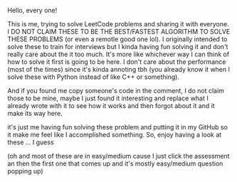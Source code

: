 Hello, every one!

This is me, trying to solve LeetCode problems and sharing it with everyone. I DO NOT CLAIM THESE TO BE THE BEST/FASTEST ALGORITHM TO SOLVE THESE PROBLEMS (or even a remotle good one lol).
I originally intended to solve these to train for interviews but I kinda having fun solving it and don't really care about the it too much.
It's more like whichever way I can think of how to solve it first is going to be here. I don't care about the performance (most of the times)
since it's kinda annoting tbh (you already know it when I solve these with Python instead of like C++ or something).

And if you found me copy someone's code in the comment, I do not claim those to be mine, maybe I just found it interesting and replace what I already wrote
with it to see how it works and then forgot about it and it make its way here.

it's just me having fun solving these problem and putting it in my GitHub so it make me feel like I accomplished something.
So, enjoy having a look at these ... I guess

(oh and most of these are in easy/medium cause I just click the assessment an then the first one that comes up and it's mostly easy/medium question popping up)
